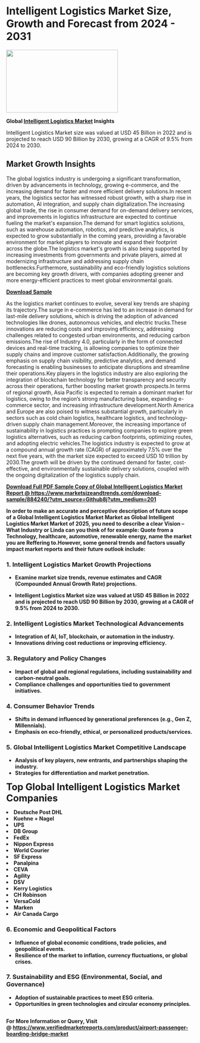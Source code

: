 <H1>Intelligent Logistics Market Size, Growth and Forecast from 2024 - 2031</H1><img class="aligncenter size-medium wp-image-584254" src="https://thirdeyenews.in/wp-content/uploads/2024/09/Global-Market-Research-300x168.jpeg" alt="" width="300" height="168" /><p><strong>Global&nbsp;<a href="https://www.marketsizeandtrends.com/download-sample/884240/?utm_source=Github8j?utm_medium=201">Intelligent Logistics Market</a> Insights</strong></p><p>Intelligent Logistics Market size was valued at USD 45 Billion in 2022 and is projected to reach USD 90 Billion by 2030, growing at a CAGR of 9.5% from 2024 to 2030.</p><p><h2>Market Growth Insights</h2> <p>The global logistics industry is undergoing a significant transformation, driven by advancements in technology, growing e-commerce, and the increasing demand for faster and more efficient delivery solutions.In recent years, the logistics sector has witnessed robust growth, with a sharp rise in automation, AI integration, and supply chain digitalization.The increasing global trade, the rise in consumer demand for on-demand delivery services, and improvements in logistics infrastructure are expected to continue fueling the market's expansion.The demand for smart logistics solutions, such as warehouse automation, robotics, and predictive analytics, is expected to grow substantially in the coming years, providing a favorable environment for market players to innovate and expand their footprint across the globe.The logistics market's growth is also being supported by increasing investments from governments and private players, aimed at modernizing infrastructure and addressing supply chain bottlenecks.Furthermore, sustainability and eco-friendly logistics solutions are becoming key growth drivers, with companies adopting greener and more energy-efficient practices to meet global environmental goals.</p> <p><strong><a href="#">Download Sample</a></strong></p> <p>As the logistics market continues to evolve, several key trends are shaping its trajectory.The surge in e-commerce has led to an increase in demand for last-mile delivery solutions, which is driving the adoption of advanced technologies like drones, autonomous vehicles, and electric trucks.These innovations are reducing costs and improving efficiency, addressing challenges related to congested urban environments, and reducing carbon emissions.The rise of Industry 4.0, particularly in the form of connected devices and real-time tracking, is allowing companies to optimize their supply chains and improve customer satisfaction.Additionally, the growing emphasis on supply chain visibility, predictive analytics, and demand forecasting is enabling businesses to anticipate disruptions and streamline their operations.Key players in the logistics industry are also exploring the integration of blockchain technology for better transparency and security across their operations, further boosting market growth prospects.In terms of regional growth, Asia Pacific is expected to remain a dominant market for logistics, owing to the region’s strong manufacturing base, expanding e-commerce sector, and increasing infrastructure development.North America and Europe are also poised to witness substantial growth, particularly in sectors such as cold chain logistics, healthcare logistics, and technology-driven supply chain management.Moreover, the increasing importance of sustainability in logistics practices is prompting companies to explore green logistics alternatives, such as reducing carbon footprints, optimizing routes, and adopting electric vehicles.The logistics industry is expected to grow at a compound annual growth rate (CAGR) of approximately 7.5% over the next five years, with the market size expected to exceed USD 10 trillion by 2030.The growth will be driven by the continued demand for faster, cost-effective, and environmentally sustainable delivery solutions, coupled with the ongoing digitalization of the logistics supply chain.</p> <p><strong><a href="#"></p><p><span class=""><strong>Download Full PDF Sample Copy of Global Intelligent Logistics Market Report</strong> @ <a href="https://www.marketsizeandtrends.com/download-sample/884240/?utm_source=Github8j?utm_medium=201" target="_blank">https://www.marketsizeandtrends.com/download-sample/884240/?utm_source=Github8j?utm_medium=201</a></span></p><p>In order to make an accurate and perceptive description of future scope of a Global&nbsp;Intelligent Logistics Market Market as Global&nbsp;Intelligent Logistics Market Market of 2025, you need to describe a clear Vision &ndash; What Industry or Linda can you think of for example: Quote from a Technology, healthcare, automotive, renewable energy, name the market you are Reffering to.However, some general trends and factors usually impact market reports and their future outlook include:</p><h3>1.&nbsp;<strong>Intelligent Logistics Market Growth Projections</strong></h3><ul><li>Examine market size trends, revenue estimates and CAGR (Compounded Annual Growth Rate) projections.</li><li><p>Intelligent Logistics Market size was valued at USD 45 Billion in 2022 and is projected to reach USD 90 Billion by 2030, growing at a CAGR of 9.5% from 2024 to 2030.</p></li></ul><h3>2.&nbsp;<strong>Intelligent Logistics Market Technological Advancements</strong></h3><ul><li>Integration of AI, IoT, blockchain, or automation in the industry.</li><li>Innovations driving cost reductions or improving efficiency.</li></ul><h3>3.&nbsp;<strong>Regulatory and Policy Changes</strong></h3><ul><li>Impact of global and regional regulations, including sustainability and carbon-neutral goals.</li><li>Compliance challenges and opportunities tied to government initiatives.</li></ul><h3>4.&nbsp;<strong>Consumer Behavior Trends</strong></h3><ul><li>Shifts in demand influenced by generational preferences (e.g., Gen Z, Millennials).</li><li>Emphasis on eco-friendly, ethical, or personalized products/services.</li></ul><h3>5.&nbsp;<strong>Global Intelligent Logistics Market Competitive Landscape</strong></h3><ul><li>Analysis of key players, new entrants, and partnerships shaping the industry.</li><li>Strategies for differentiation and market penetration.</li></ul><p data-pm-slice="1 1 []"><span style="color: inherit; font-family: inherit; font-size: 25px;">Top Global Intelligent Logistics Market Companies</span></p><div class="" data-test-id=""><p><li>Deutsche Post DHL</li><li> Kuehne + Nagel</li><li> UPS</li><li> DB Group</li><li> FedEx</li><li> Nippon Express</li><li> World Courier</li><li> SF Express</li><li> Panalpina</li><li> CEVA</li><li> Agility</li><li> DSV</li><li> Kerry Logistics</li><li> CH Robinson</li><li> VersaCold</li><li> Marken</li><li> Air Canada Cargo</li></p></div><h3>6.&nbsp;<strong>Economic and Geopolitical Factors</strong></h3><ul><li>Influence of global economic conditions, trade policies, and geopolitical events.</li><li>Resilience of the market to inflation, currency fluctuations, or global crises.</li></ul><h3>7.&nbsp;<strong>Sustainability and ESG (Environmental, Social, and Governance)</strong></h3><ul><li>Adoption of sustainable practices to meet ESG criteria.</li><li>Opportunities in green technologies and circular economy principles.</li></ul><h2><strong style="font-size: 14px;">For More Information or Query, Visit @&nbsp;</strong><a style="background-color: #ffffff; font-size: 14px;" href="https://www.marketsizeandtrends.com/report/intelligent-logistics-market/" target="_blank">https://www.verifiedmarketreports.com/product/airport-passenger-boarding-bridge-market</a></h2>